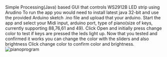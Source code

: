 Simple Processing(Java) based GUI that controls WS2912B LED strip using Arudino
To run the app you would need to install latest java 32-bit 
and use the provided Arduino sketch .ino file and upload that your arduino. 
Start the app and select your Midi input, arduino port, type of piano(size of keys, currently supporting 88,76,61 and 49). 
Click Open and initially press change color to test if keys are pressed the leds light up.
Now that you tested and confirmed it works you can change the color with the sliders and also brightness
Click change color to confirm color and brightness.
![pianoprogram](https://user-images.githubusercontent.com/62844718/206065682-5c511fea-42d5-4c1c-a1a0-b9cd5b0d7f31.png)
